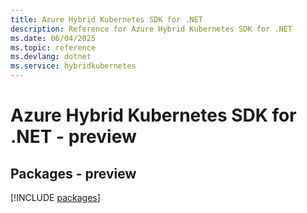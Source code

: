 ```yaml
---
title: Azure Hybrid Kubernetes SDK for .NET
description: Reference for Azure Hybrid Kubernetes SDK for .NET
ms.date: 06/04/2025
ms.topic: reference
ms.devlang: dotnet
ms.service: hybridkubernetes
---
```

# Azure Hybrid Kubernetes SDK for .NET - preview
## Packages - preview
[!INCLUDE [packages](hybrid-kubernetes-index.md)]